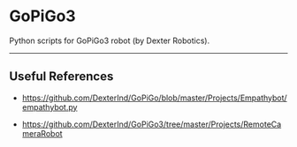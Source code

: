 # GoPiGo3
Python scripts for GoPiGo3 robot (by Dexter Robotics).

-----

## Useful References

* https://github.com/DexterInd/GoPiGo/blob/master/Projects/Empathybot/empathybot.py

* https://github.com/DexterInd/GoPiGo3/tree/master/Projects/RemoteCameraRobot
